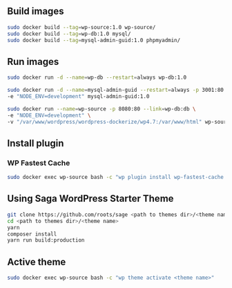 ## Build images
```sh
sudo docker build --tag=wp-source:1.0 wp-source/
sudo docker build --tag=wp-db:1.0 mysql/
sudo docker build --tag=mysql-admin-guid:1.0 phpmyadmin/
```

## Run images
```sh
sudo docker run -d --name=wp-db --restart=always wp-db:1.0

sudo docker run -d --name=mysql-admin-guid --restart=always -p 3001:80 --link=wp-db:db \
-e "NODE_ENV=development" mysql-admin-guid:1.0

sudo docker run --name=wp-source -p 8080:80 --link=wp-db:db \
-e "NODE_ENV=development" \
-v "/var/www/wordpress/wordpress-dockerize/wp4.7:/var/www/html" wp-source:1.0
```

## Install plugin
### WP Fastest Cache
```sh
sudo docker exec wp-source bash -c "wp plugin install wp-fastest-cache --activate"
```

## Using Saga WordPress Starter Theme
```sh
git clone https://github.com/roots/sage <path to themes dir>/<theme name>
cd <path to themes dir>/<theme name>
yarn
composer install
yarn run build:production
```
## Active theme
```sh
sudo docker exec wp-source bash -c "wp theme activate <theme name>"
```
